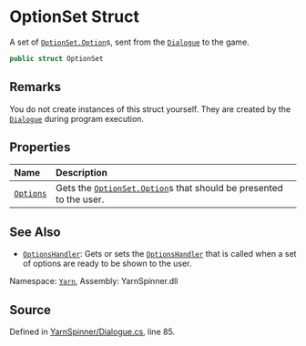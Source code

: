 # OptionSet Struct

A set of [`OptionSet.Option`](/api/csharp/yarn/optionset.option.md)s, sent from the [`Dialogue`](/api/csharp/yarn/dialogue.md) to the game.


```csharp
public struct OptionSet
```
## Remarks

You do not create instances of this struct yourself. They are
created by the [`Dialogue`](/api/csharp/yarn/dialogue.md) during program execution.




## Properties
|Name|Description|
|:---|:---|
|[`Options`](/api/csharp/yarn/optionset.options.md)| Gets the [`OptionSet.Option`](/api/csharp/yarn/optionset.option.md)s that should be presented to the user. |
## See Also
* [`OptionsHandler`](/api/csharp/yarn/dialogue.optionshandler.md): 
Gets or sets the [`OptionsHandler`](/api/csharp/yarn/optionshandler.md) that is
called when a set of options are ready to be shown to the user.

<div class="class-metadata">

Namespace: [`Yarn`](/api/csharp/yarn/README.md), Assembly: YarnSpinner.dll
</div>

## Source
Defined in [YarnSpinner/Dialogue.cs](https://github.com/YarnSpinnerTool/YarnSpinner//blob/develop/YarnSpinner/Dialogue.cs#L85), line 85.
